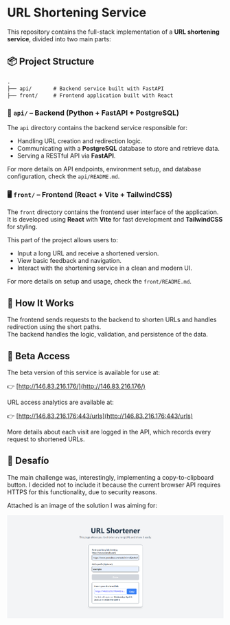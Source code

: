 # URL Shortening Service

This repository contains the full-stack implementation of a **URL shortening service**, divided into two main parts:

## 📦 Project Structure

```
.
├── api/       # Backend service built with FastAPI
├── front/     # Frontend application built with React
```

### 🔧 `api/` – Backend (Python + FastAPI + PostgreSQL)

The `api` directory contains the backend service responsible for:

- Handling URL creation and redirection logic.
- Communicating with a **PostgreSQL** database to store and retrieve data.
- Serving a RESTful API via **FastAPI**.

For more details on API endpoints, environment setup, and database configuration, check the `api/README.md`.

### 🖥️ `front/` – Frontend (React + Vite + TailwindCSS)

The `front` directory contains the frontend user interface of the application.  
It is developed using **React** with **Vite** for fast development and **TailwindCSS** for styling.

This part of the project allows users to:

- Input a long URL and receive a shortened version.
- View basic feedback and navigation.
- Interact with the shortening service in a clean and modern UI.

For more details on setup and usage, check the `front/README.md`.

## 🧪 How It Works

The frontend sends requests to the backend to shorten URLs and handles redirection using the short paths.  
The backend handles the logic, validation, and persistence of the data.

## 🚀 Beta Access

The beta version of this service is available for use at:

👉 [http://146.83.216.176/](http://146.83.216.176/)

URL access analytics are available at:

👉 [http://146.83.216.176:443/urls](http://146.83.216.176:443/urls)

More details about each visit are logged in the API, which records every request to shortened URLs.

## 🧩 Desafío

The main challenge was, interestingly, implementing a copy-to-clipboard button.
I decided not to include it because the current browser API requires HTTPS for this functionality, due to security reasons.

Attached is an image of the solution I was aiming for:

![Copy button UI](./v1.0.png)